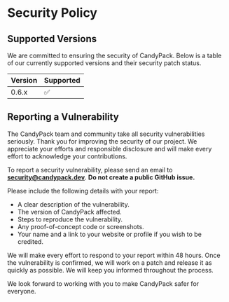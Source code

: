 # Security Policy

## Supported Versions

We are committed to ensuring the security of CandyPack. Below is a table of our currently supported versions and their security patch status.

| Version | Supported          |
| ------- | ------------------ |
| 0.6.x   | :white_check_mark: |

## Reporting a Vulnerability

The CandyPack team and community take all security vulnerabilities seriously. Thank you for improving the security of our project. We appreciate your efforts and responsible disclosure and will make every effort to acknowledge your contributions.

To report a security vulnerability, please send an email to **security@candypack.dev**. **Do not create a public GitHub issue.**

Please include the following details with your report:

- A clear description of the vulnerability.
- The version of CandyPack affected.
- Steps to reproduce the vulnerability.
- Any proof-of-concept code or screenshots.
- Your name and a link to your website or profile if you wish to be credited.

We will make every effort to respond to your report within 48 hours. Once the vulnerability is confirmed, we will work on a patch and release it as quickly as possible. We will keep you informed throughout the process.

We look forward to working with you to make CandyPack safer for everyone.
